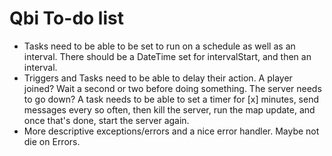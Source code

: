 Qbi To-do list
===

- Tasks need to be able to be set to run on a schedule as well as an interval. There should be a DateTime set for intervalStart, and then an interval.
- Triggers and Tasks need to be able to delay their action. A player joined? Wait a second or two before doing something. The server needs to go down? A task needs to be able to set a timer for [x] minutes, send messages every so often, then kill the server, run the map update, and once that's done, start the server again.
- More descriptive exceptions/errors and a nice error handler. Maybe not die on Errors.